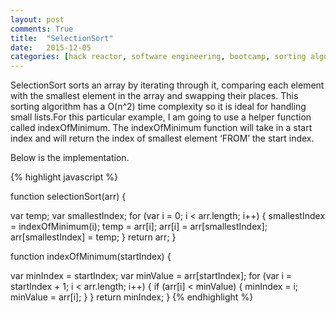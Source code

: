 ```yaml
---
layout: post
comments: True
title:  "SelectionSort"
date:   2015-12-05
categories: [hack reactor, software engineering, bootcamp, sorting algorithms]
---
```


SelectionSort sorts an array by iterating through it, comparing each element with the smallest element in the array and swapping their places. This sorting algorithm has a O(n^2) time complexity so it is ideal for handling small lists.For this particular example, I am going to use a helper function called indexOfMinimum. The indexOfMinimum function will take in a start index and will return the index of smallest element ‘FROM’ the start index.

Below is the implementation.

{% highlight javascript %}

function selectionSort(arr) {
 
var temp;
var smallestIndex;
    for (var i = 0; i < arr.length; i++) {
         smallestIndex = indexOfMinimum(i);
         temp = arr[i];
         arr[i] = arr[smallestIndex];
         arr[smallestIndex] = temp;
    }
    return arr;
}
 
function indexOfMinimum(startIndex) {
 
var minIndex = startIndex;
var minValue = arr[startIndex];
      for (var i = startIndex + 1; i < arr.length; i++) {
          if (arr[i] < minValue) {
             minIndex = i;
             minValue = arr[i];
           }
      }
      return minIndex;
}
{% endhighlight %}